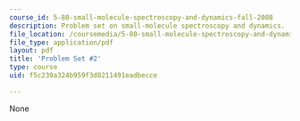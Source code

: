 ```yaml
---
course_id: 5-80-small-molecule-spectroscopy-and-dynamics-fall-2008
description: Problem set on small-molecule spectroscopy and dynamics.
file_location: /coursemedia/5-80-small-molecule-spectroscopy-and-dynamics-fall-2008/f5c239a324b959f3d8211491eadbecce_ps2_1976.pdf
file_type: application/pdf
layout: pdf
title: 'Problem Set #2'
type: course
uid: f5c239a324b959f3d8211491eadbecce

---
```

None